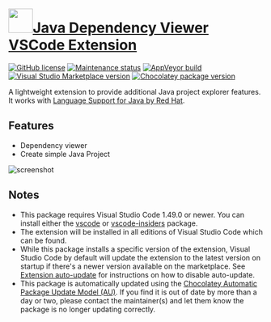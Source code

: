 # [<img src="https://cdn.jsdelivr.net/gh/dgalbraith/chocolatey-packages@33c7b8a0ff12bfe0fc3aedcce40b74c6184c9e11/icons/vscode-java-dependency.png" width="48" height="48" />Java Dependency Viewer VSCode Extension](<https://chocolatey.org/packages/vscode-java-dependency>)

[![GitHub license](https://img.shields.io/github/license/microsoft/vscode-java-dependency)](https://github.com/microsoft/vscode-java-dependency/blob/master/LICENSE)
[![Maintenance status](https://img.shields.io/badge/maintained%3F-yes-green.svg)](https://gitHub.com/dgalbraith/chocolatey-packages/graphs/commit-activity)
[![AppVeyor build](https://img.shields.io/appveyor/ci/dgalbraith/chocolatey-packages)](https://ci.appveyor.com/project/dgalbraith/chocolatey-packages)
[![Visual Studio Marketplace version](https://img.shields.io/visual-studio-marketplace/v/vscjava.vscode-java-dependency?label=Marketplace)](https://marketplace.visualstudio.com/items?itemName=redhat.java)
[![Chocolatey package version](https://img.shields.io/chocolatey/v/vscode-java-dependency?label=Chocolatey)](<https://chocolatey.org/packages/vscode-java-dependency>)

A lightweight extension to provide additional Java project explorer features. It works with [Language Support for Java by Red Hat](https://marketplace.visualstudio.com/items?itemName=redhat.java).

## Features

* Dependency viewer
* Create simple Java Project

![screenshot](https://cdn.jsdelivr.net/gh/dgalbraith/chocolatey-packages@33c7b8a0ff12bfe0fc3aedcce40b74c6184c9e11/automatic/vscode-java-dependency/screenshot.png)

## Notes

* This package requires Visual Studio Code 1.49.0 or newer.
  You can install either the [vscode](https://chocolatey.org/packages/vscode) or [vscode-insiders](https://chocolatey.org/packages/vscode-insiders) package.
* The extension will be installed in all editions of Visual Studio Code which can be found.
* While this package installs a specific version of the extension, Visual Studio Code by default will update the extension to the latest version on startup if there's a newer version available on the marketplace.
  See [Extension auto-update](https://code.visualstudio.com/docs/editor/extension-gallery#_extension-autoupdate) for instructions on how to disable auto-update.
* This package is automatically updated using the [Chocolatey Automatic Package Update Model (AU)](https://github.com/majkinetor/au/blob/master/README.md).
  If you find it is out of date by more than a day or two, please contact the maintainer(s) and let them know the package is no longer updating correctly.
